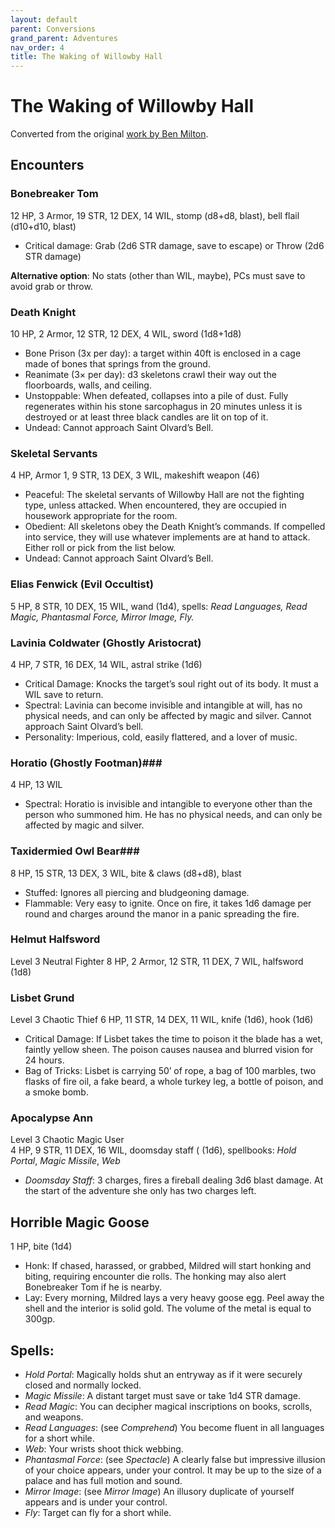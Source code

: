 ```yaml
---
layout: default
parent: Conversions
grand_parent: Adventures
nav_order: 4
title: The Waking of Willowby Hall
---
```


# The Waking of Willowby Hall

Converted from the original [work by Ben Milton](https://shop.swordfishislands.com/the-waking-of-willowby-hall).

## Encounters

### Bonebreaker Tom
12 HP, 3 Armor, 19 STR, 12 DEX, 14 WIL, stomp (d8+d8, blast), bell flail (d10+d10, blast)
- Critical damage: Grab (2d6 STR damage, save to escape) or Throw (2d6 STR damage)  

**Alternative option**: No stats (other than WIL, maybe), PCs must save to avoid grab or throw.  

### Death Knight
10 HP, 2 Armor, 12 STR, 12 DEX, 4 WIL, sword (1d8+1d8)  
- Bone Prison (3x per day): a target within 40ft is enclosed in a cage made of bones that springs from the ground.  
- Reanimate (3× per day): d3 skeletons crawl their way out the floorboards, walls, and ceiling.  
- Unstoppable: When defeated, collapses into a pile of dust. Fully regenerates within his stone sarcophagus in 20 minutes unless it is destroyed or at least three black candles are lit on top of it.  
- Undead: Cannot approach Saint Olvard’s Bell.  

### Skeletal Servants
4 HP, Armor 1, 9 STR, 13 DEX, 3 WIL, makeshift weapon (46)  
- Peaceful: The skeletal servants of Willowby Hall are not the fighting type, unless attacked. When encountered, they are occupied in housework appropriate for the room.  
- Obedient: All skeletons obey the Death Knight’s commands. If compelled into service, they will use whatever implements are at hand to attack. Either roll or pick from the list below.  
- Undead: Cannot approach Saint Olvard’s Bell.  

### Elias Fenwick (Evil Occultist)
5 HP, 8 STR, 10 DEX, 15 WIL, wand (1d4), spells: _Read Languages, Read Magic, Phantasmal Force, Mirror Image, Fly._

### Lavinia Coldwater (Ghostly Aristocrat)
4 HP, 7 STR, 16 DEX, 14 WIL, astral strike (1d6)  
- Critical Damage: Knocks the target’s soul right out of its body. It must a WIL save to return.  
- Spectral: Lavinia can become invisible and intangible at will, has no physical needs, and can only be affected by magic and silver. Cannot approach Saint Olvard’s bell.  
- Personality: Imperious, cold, easily flattered, and a lover of music.  

### Horatio (Ghostly Footman)###

4 HP, 13 WIL  
- Spectral: Horatio is invisible and intangible to everyone other than the person who summoned him. He has no physical needs, and can only be affected by magic and silver.  

### Taxidermied Owl Bear###
8 HP, 15 STR, 13 DEX, 3 WIL, bite & claws (d8+d8), blast
- Stuffed: Ignores all piercing and bludgeoning damage.  
- Flammable: Very easy to ignite. Once on fire, it takes 1d6 damage per round and charges around the manor in a panic spreading the fire.  

### Helmut Halfsword
Level 3 Neutral Fighter
8 HP, 2 Armor, 12 STR, 11 DEX, 7 WIL, halfsword (1d8)

### Lisbet Grund
Level 3 Chaotic Thief
6 HP, 11 STR, 14 DEX, 11 WIL, knife (1d6), hook (1d6)  
- Critical Damage: If Lisbet takes the time to poison it the blade has a wet, faintly yellow sheen. The poison causes nausea and blurred vision for 24 hours.  
- Bag of Tricks: Lisbet is carrying 50’ of rope, a bag of 100 marbles, two flasks of fire oil, a fake beard, a whole turkey leg, a bottle of poison, and a smoke bomb.  

### Apocalypse Ann
Level 3 Chaotic Magic User  
4 HP, 9 STR, 11 DEX, 16 WIL, doomsday staff ( (1d6), spellbooks: _Hold Portal_, _Magic Missile_, _Web_
- _Doomsday Staff_: 3 charges, fires a fireball dealing 3d6 blast damage. At the start of the adventure she only has two charges left.  

## Horrible Magic Goose
1 HP, bite (1d4)
- Honk: If chased, harassed, or grabbed, Mildred will start honking and biting, requiring encounter die rolls. The honking may also alert Bonebreaker Tom if he is nearby.
- Lay: Every morning, Mildred lays a very heavy goose egg. Peel away the shell and the interior is solid gold. The volume of the metal is equal to 300gp.

## Spells:
- _Hold Portal_: Magically holds shut an entryway as if it were securely closed and normally locked.  
- _Magic Missile_: A distant target must save or take 1d4 STR damage.  
- _Read Magic_: You can decipher magical inscriptions on books, scrolls, and weapons.
- _Read Languages_: (see _Comprehend_) You become fluent in all languages for a short while.  
- _Web_: Your wrists shoot thick webbing.  
- _Phantasmal Force_: (see _Spectacle_)  A clearly false but impressive illusion of your choice appears, under your control. It may be up to the size of a palace and has full motion and sound.  
- _Mirror Image_: (see _Mirror Image_) An illusory duplicate of yourself appears and is under your control.  
- _Fly_: Target can fly for a short while.  
